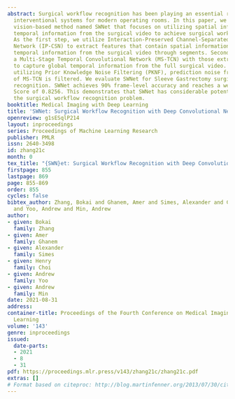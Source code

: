```yaml
---
abstract: Surgical workflow recognition has been playing an essential role in computer-assisted
  interventional systems for modern operating rooms. In this paper, we present a computer
  vision-based method named SWNet that focuses on utilizing spatial information and
  temporal information from the surgical video to achieve surgical workflow recognition.
  As the first step, we utilize Interaction-Preserved Channel-Separated Convolutional
  Network (IP-CSN) to extract features that contain spatial information and local
  temporal information from the surgical video through segments. Secondly, we train
  a Multi-Stage Temporal Convolutional Network (MS-TCN) with those extracted features
  to capture global temporal information from the full surgical video. Finally, by
  utilizing Prior Knowledge Noise Filtering (PKNF), prediction noise from the output
  of MS-TCN is filtered. We evaluate SWNet for Sleeve Gastrectomy surgical workflow
  recognition. SWNet achieves 90% frame-level accuracy and reaches a weighted Jaccard
  Score of 0.8256. This demonstrates that SWNet has considerable potential to solve
  the surgical workflow recognition problem.
booktitle: Medical Imaging with Deep Learning
title: 'SWNet: Surgical Workflow Recognition with Deep Convolutional Network'
openreview: g1sESqlP214
layout: inproceedings
series: Proceedings of Machine Learning Research
publisher: PMLR
issn: 2640-3498
id: zhang21c
month: 0
tex_title: "{SWN}et: Surgical Workflow Recognition with Deep Convolutional Network"
firstpage: 855
lastpage: 869
page: 855-869
order: 855
cycles: false
bibtex_author: Zhang, Bokai and Ghanem, Amer and Simes, Alexander and Choi, Henry
  and Yoo, Andrew and Min, Andrew
author:
- given: Bokai
  family: Zhang
- given: Amer
  family: Ghanem
- given: Alexander
  family: Simes
- given: Henry
  family: Choi
- given: Andrew
  family: Yoo
- given: Andrew
  family: Min
date: 2021-08-31
address:
container-title: Proceedings of the Fourth Conference on Medical Imaging with Deep
  Learning
volume: '143'
genre: inproceedings
issued:
  date-parts:
  - 2021
  - 8
  - 31
pdf: https://proceedings.mlr.press/v143/zhang21c/zhang21c.pdf
extras: []
# Format based on citeproc: http://blog.martinfenner.org/2013/07/30/citeproc-yaml-for-bibliographies/
---
```

